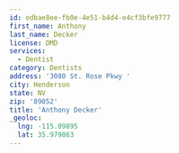 ```yaml
---
id: edbae8ee-fb0e-4e51-b4d4-e4cf3bfe9777
first_name: Anthony
last_name: Decker
license: DMD
services:
  - Dentist
category: Dentists
address: '3080 St. Rose Pkwy '
city: Henderson
state: NV
zip: '89052'
title: 'Anthony Decker'
_geoloc:
  lng: -115.09895
  lat: 35.979863
---
```

